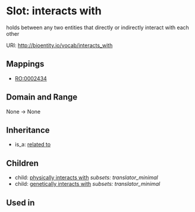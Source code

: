 # Slot: interacts with


holds between any two entities that directly or indirectly interact with each other

URI: http://bioentity.io/vocab/interacts_with
## Mappings

 * [RO:0002434](http://purl.obolibrary.org/obo/RO_0002434)
## Domain and Range

None -> None
## Inheritance

 *  is_a: [related to](related_to.md)
## Children

 *  child: [physically interacts with](physically_interacts_with.md) *subsets: translator_minimal*
 *  child: [genetically interacts with](genetically_interacts_with.md) *subsets: translator_minimal*
## Used in

